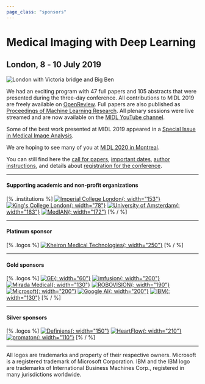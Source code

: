 ```yaml
---
page_class: "sponsors"
---
```


<h1 class="midl">Medical&nbsp;Imaging with Deep&nbsp;Learning</h1>
<h2 class="midl">London, 8 ‑ 10 July 2019</h2>

<p class="primary-photo centered">
    <img alt="London with Victoria bridge and Big Ben" src="/images/london-with-victoria-bridge-and-big-ben.jpg">
</p>

We had an exciting program with 47 full papers and 105 abstracts that were presented during the three-day conference.
All contributions to MIDL 2019 are freely available on [OpenReview](https://openreview.net/group?id=MIDL.io/2019/Conference).
Full papers are also published as [Proceedings of Machine Learning Research](http://proceedings.mlr.press/v102/).
All plenary sessions were live streamed and are now available on the [MIDL YouTube channel](https://www.youtube.com/channel/UCd87UPUTt-oqTeGi8fQw-_w).

Some of the best work presented at MIDL 2019 appeared in a [Special Issue in Medical Image Analysis](https://www.sciencedirect.com/journal/medical-image-analysis/special-issue/10KNBXB2JMW).

We are hoping to see many of you at [MIDL 2020 in Montreal](https://2020.midl.io).

You can still find here the
[call for papers](/call-for-papers.html),
[important dates](/important-dates.html),
[author instructions](/author-instructions.html),
and details about [registration for the conference](/registration.html).

---

#### Supporting academic and non-profit organizations

[% .institutions %]
[![Imperial College London](/institutions/imperial.png){: width="153"}](https://www.imperial.ac.uk/)
[![King's College London](/institutions/kings.png){: width="78"}](https://www.kcl.ac.uk/)
[![University of Amsterdam](/institutions/uva.png){: width="183"}](https://www.uva.nl/)
[![MedIAN](/institutions/median.png){: width="172"}](https://median.ac.uk/)
[% / %]

---

#### Platinum sponsor

[% .logos %]
[![Kheiron Medical Technologies](/sponsors/kheiron.png){: width="250"}](https://www.kheironmed.com/)
[% / %]

---

#### Gold sponsors

[% .logos %]
[![GE](/sponsors/ge.png){: width="60"}](https://www.gehealthcare.co.uk/)
[![imfusion](/sponsors/imfusion.png){: width="200"}](https://www.imfusion.de/)
[![Mirada Medical](/sponsors/mirada.png){: width="130"}](https://mirada-medical.com/)
[![ROBOVISION](/sponsors/robovision.png){: width="190"}](https://robovision.ai/)
[![Microsoft](/sponsors/microsoft.png){: width="200"}](https://www.microsoft.com/en-us/research/)
[![Google AI](/sponsors/google-ai.png){: width="200"}](https://ai.google/)
[![IBM](/sponsors/ibm.png){: width="130"}](https://www.ibm.com/)
[% / %]

---

#### Silver sponsors

[% .logos %]
[![Definiens](/sponsors/definiens.png){: width="150"}](https://www.definiens.com/)
[![HeartFlow](/sponsors/heartflow.svg){: width="210"}](https://www.heartflow.com/)
[![promaton](/sponsors/promaton.png){: width="110"}](https://www.promaton.com/)
[% / %]

---

<p class="small">
    All logos are trademarks and property of their respective owners. Microsoft is a registered trademark of Microsoft Corporation.
    IBM and the IBM logo are trademarks of International Business Machines Corp., registered in many jurisdictions worldwide.
</p>

